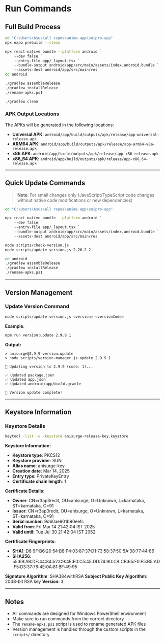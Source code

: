 # Run Commands

## Full Build Process

```bash
cd "C:\Users\Asus\all repos\anime-app\anipro-app"
npx expo prebuild --clean

npx react-native bundle --platform android `
    --dev false `
    --entry-file app/_layout.tsx `
    --bundle-output android/app/src/main/assets/index.android.bundle `
    --assets-dest android/app/src/main/res
cd android

./gradlew assembleRelease
./gradlew installRelease
./rename-apks.ps1

./gradlew clean
```

### APK Output Locations

The APKs will be generated in the following locations:
- **Universal APK**: `android/app/build/outputs/apk/release/app-universal-release.apk`
- **ARM64 APK**: `android/app/build/outputs/apk/release/app-arm64-v8a-release.apk`
- **x86 APK**: `android/app/build/outputs/apk/release/app-x86-release.apk`
- **x86_64 APK**: `android/app/build/outputs/apk/release/app-x86_64-release.apk`

---

## Quick Update Commands

> **Note**: For small changes only (JavaScript/TypeScript code changes without native code modifications or new dependencies)

```bash
cd "C:\Users\Asus\all repos\anime app\anipro-app"

npx react-native bundle --platform android `
    --dev false `
    --entry-file app/_layout.tsx `
    --bundle-output android/app/src/main/assets/index.android.bundle `
    --assets-dest android/app/src/main/res

node scripts/check-version.js
node scripts/update-version.js 2.26.2 2

cd android
./gradlew assembleRelease
./gradlew installRelease
./rename-apks.ps1
```

---

## Version Management

### Update Version Command
```bash
node scripts/update-version.js <version> <versionCode>
```

**Example:**
```bash
npm run version:update 2.9.9 1
```

**Output:**
```
> anisurge@2.9.9 version:update
> node scripts/version-manager.js update 2.9.9 1

🔄 Updating version to 2.9.9 (code: 1)...

✅ Updated package.json
✅ Updated app.json
✅ Updated android/app/build.gradle

🎉 Version update complete!
```

---

## Keystore Information

### Keystore Details
```bash
keytool -list -v -keystore anisurge-release-key.keystore
```

**Keystore Information:**
- **Keystore type**: PKCS12
- **Keystore provider**: SUN
- **Alias name**: anisurge-key
- **Creation date**: Mar 14, 2025
- **Entry type**: PrivateKeyEntry
- **Certificate chain length**: 1

**Certificate Details:**
- **Owner**: CN=r3ap3redit, OU=anisurge, O=Unknown, L=karnataka, ST=karnataka, C=91
- **Issuer**: CN=r3ap3redit, OU=anisurge, O=Unknown, L=karnataka, ST=karnataka, C=91
- **Serial number**: 9d60ae901b90eefc
- **Valid from**: Fri Mar 14 21:42:04 IST 2025
- **Valid until**: Tue Jul 30 21:42:04 IST 2052

**Certificate Fingerprints:**
- **SHA1**: D8:9F:B6:20:54:B8:F4:03:87:37:D1:73:58:37:50:5A:38:77:44:86
- **SHA256**: 55:69:AB:DE:44:84:52:C9:4E:E0:C5:45:DD:74:9D:CB:CB:65:F0:F5:B5:AD:F5:D3:37:76:4E:0A:81:BF:49:95

**Signature Algorithm**: SHA384withRSA
**Subject Public Key Algorithm**: 2048-bit RSA key
**Version**: 3

---

## Notes

- All commands are designed for Windows PowerShell environment
- Make sure to run commands from the correct directory
- The `rename-apks.ps1` script is used to rename generated APK files
- Version management is handled through the custom scripts in the `scripts/` directory
